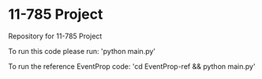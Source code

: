 # 11-785 Project
Repository for 11-785 Project

To run this code please run:
    'python main.py'

To run the reference EventProp code:
    'cd EventProp-ref && python main.py'
